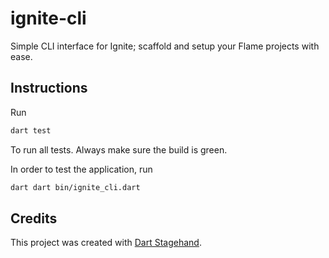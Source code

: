 # ignite-cli

Simple CLI interface for Ignite; scaffold and setup your Flame projects with ease.

## Instructions

Run

```bash
dart test
```

To run all tests. Always make sure the build is green.

In order to test the application, run

```bash
dart dart bin/ignite_cli.dart
```

## Credits

This project was created with [Dart Stagehand](https://github.com/dart-lang/stagehand).
